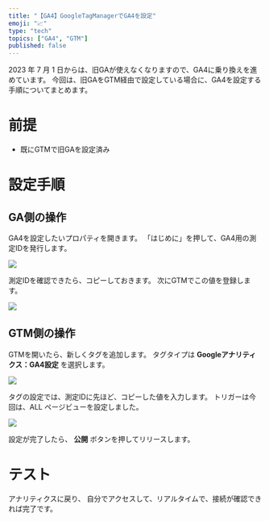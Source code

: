 ```yaml
---
title: "【GA4】GoogleTagManagerでGA4を設定"
emoji: "📈"
type: "tech"
topics: ["GA4", "GTM"]
published: false
---
```


2023 年 7 月 1 日からは、旧GAが使えなくなりますので、GA4に乗り換えを進めています。
今回は、旧GAをGTM経由で設定している場合に、GA4を設定する手順についてまとめます。

# 前提

- 既にGTMで旧GAを設定済み

# 設定手順

## GA側の操作

GA4を設定したいプロパティを開きます。
「はじめに」を押して、GA4用の測定IDを発行します。

![](https://storage.googleapis.com/zenn-user-upload/e28f247d4432-20220624.png)



測定IDを確認できたら、コピーしておきます。
次にGTMでこの値を登録します。

![](https://storage.googleapis.com/zenn-user-upload/37fcd1280337-20220624.png)


## GTM側の操作

GTMを開いたら、新しくタグを追加します。
タグタイプは **Googleアナリティクス：GA4設定** を選択します。

![](https://storage.googleapis.com/zenn-user-upload/221982cdab06-20220624.png)

タグの設定では、測定IDに先ほど、コピーした値を入力します。
トリガーは今回は、ALL ページビューを設定しました。

![](https://storage.googleapis.com/zenn-user-upload/cec44f6f8364-20220624.png)

設定が完了したら、 **公開** ボタンを押してリリースします。


# テスト

アナリティクスに戻り、
自分でアクセスして、リアルタイムで、接続が確認できれば完了です。

